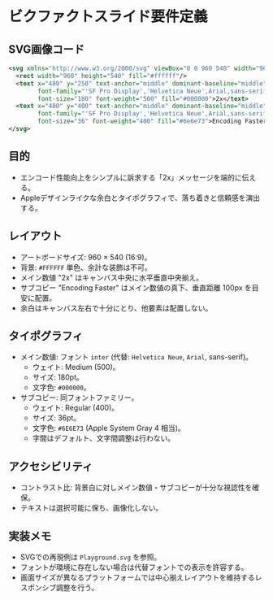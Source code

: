 # ビクファクトスライド要件定義
## SVG画像コード
```svg
<svg xmlns="http://www.w3.org/2000/svg" viewBox="0 0 960 540" width="960" height="540">
  <rect width="960" height="540" fill="#ffffff"/>
  <text x="480" y="250" text-anchor="middle" dominant-baseline="middle"
        font-family="'SF Pro Display','Helvetica Neue',Arial,sans-serif"
        font-size="180" font-weight="500" fill="#000000">2x</text>
  <text x="480" y="400" text-anchor="middle" dominant-baseline="middle"
        font-family="'SF Pro Display','Helvetica Neue',Arial,sans-serif"
        font-size="36" font-weight="400" fill="#6e6e73">Encoding Faster</text>
</svg>
```


## 目的
- エンコード性能向上をシンプルに訴求する「2x」メッセージを端的に伝える。
- Appleデザインライクな余白とタイポグラフィで、落ち着きと信頼感を演出する。

## レイアウト
- アートボードサイズ: 960 × 540 (16:9)。
- 背景: `#FFFFFF` 単色、余計な装飾は不可。
- メイン数値 "2x" はキャンバス中央に水平垂直中央揃え。
- サブコピー "Encoding Faster" はメイン数値の真下、垂直距離 100px を目安に配置。
- 余白はキャンバス左右で十分にとり、他要素は配置しない。

## タイポグラフィ
- メイン数値: フォント `inter` (代替: `Helvetica Neue`, `Arial`, sans-serif)。
  - ウェイト: Medium (500)。
  - サイズ: 180pt。
  - 文字色: `#000000`。
- サブコピー: 同フォントファミリー。
  - ウェイト: Regular (400)。
  - サイズ: 36pt。
  - 文字色: `#6E6E73` (Apple System Gray 4 相当)。
  - 字間はデフォルト、文字間調整は行わない。

## アクセシビリティ
- コントラスト比: 背景白に対しメイン数値・サブコピーが十分な視認性を確保。
- テキストは選択可能に保ち、画像化しない。

## 実装メモ
- SVGでの再現例は `Playground.svg` を参照。
- フォントが環境に存在しない場合は代替フォントでの表示を許容する。
- 画面サイズが異なるプラットフォームでは中心揃えレイアウトを維持するレスポンシブ調整を行う。
